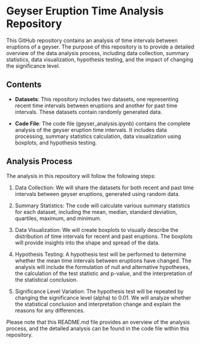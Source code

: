 # Geyser Eruption Time Analysis Repository

This GitHub repository contains an analysis of time intervals between eruptions of a geyser. The purpose of this repository is to provide a detailed overview of the data analysis process, including data collection, summary statistics, data visualization, hypothesis testing, and the impact of changing the significance level.

## Contents

- **Datasets**: This repository includes two datasets, one representing recent time intervals between eruptions and another for past time intervals. These datasets contain randomly generated data.

- **Code File**: The code file (geyser_analysis.ipynb) contains the complete analysis of the geyser eruption time intervals. It includes data processing, summary statistics calculation, data visualization using boxplots, and hypothesis testing.

## Analysis Process

The analysis in this repository will follow the following steps:

1. Data Collection: We will share the datasets for both recent and past time intervals between geyser eruptions, generated using random data.

2. Summary Statistics: The code will calculate various summary statistics for each dataset, including the mean, median, standard deviation, quartiles, maximum, and minimum.

3. Data Visualization: We will create boxplots to visually describe the distribution of time intervals for recent and past eruptions. The boxplots will provide insights into the shape and spread of the data.

4. Hypothesis Testing: A hypothesis test will be performed to determine whether the mean time intervals between eruptions have changed. The analysis will include the formulation of null and alternative hypotheses, the calculation of the test statistic and p-value, and the interpretation of the statistical conclusion.

5. Significance Level Variation: The hypothesis test will be repeated by changing the significance level (alpha) to 0.01. We will analyze whether the statistical conclusion and interpretation change and explain the reasons for any differences.

Please note that this README.md file provides an overview of the analysis process, and the detailed analysis can be found in the code file within this repository.